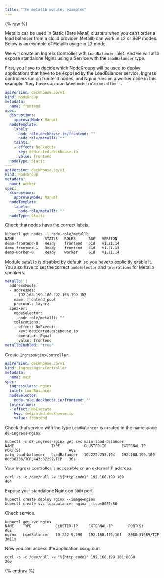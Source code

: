 ```yaml
---
title: "The metallb module: examples"
---
```


{% raw %}

Metallb can be used in Static (Bare Metal) clusters when you can't order a load balancer from a cloud provider. Metallb can work in L2 or BGP modes. Below is an example of Metallb usage in L2 mode.

We will create an Ingress Controller with `LoadBalancer` inlet. And we will also expose standalone Nginx using a Service with the `LoadBalancer` type.

First, you have to decide which NodeGroups will be used to deploy applications that have to be exposed by the LoadBalancer service.
Ingress controllers run on frontend nodes, and Nginx runs on a worker node in this example. They have common label `node-role/metallb=""`.

```yaml
apiVersion: deckhouse.io/v1
kind: NodeGroup
metadata:
  name: frontend
spec:
  disruptions:
    approvalMode: Manual
  nodeTemplate:
    labels:
      node-role.deckhouse.io/frontend: ""
      node-role/metallb: ""
    taints:
    - effect: NoExecute
      key: dedicated.deckhouse.io
      value: frontend
  nodeType: Static
---
apiVersion: deckhouse.io/v1
kind: NodeGroup
metadata:
  name: worker
spec:
  disruptions:
    approvalMode: Manual
  nodeTemplate:
    labels:
      node-role/metallb: ""
  nodeType: Static
```

Check that nodes have the correct labels.

```bash
kubectl get nodes -l node-role/metallb
NAME              STATUS   ROLES      AGE   VERSION
demo-frontend-0   Ready    frontend   61d   v1.21.14
demo-frontend-1   Ready    frontend   61d   v1.21.14
demo-worker-0     Ready    worker     61d   v1.21.14
```

Module `metallb` is disabled by default, so you have to explicitly enable it. You also have to set the correct `nodeSelector` and `tolerations` for Metallb speakers.

```yaml
metallb: |
  addressPools:
  - addresses:
    - 192.168.199.100-192.168.199.102
    name: frontend_pool
    protocol: layer2
  speaker:
    nodeSelector:
      node-role/metallb: ""
    tolerations:
    - effect: NoExecute
      key: dedicated.deckhouse.io
      operator: Equal
      value: frontend
metallbEnabled: "true"
```

Create `IngressNginxController`.

```yaml
apiVersion: deckhouse.io/v1
kind: IngressNginxController
metadata:
  name: main
spec:
  ingressClass: nginx
  inlet: LoadBalancer
  nodeSelector:
    node-role.deckhouse.io/frontend: ""
  tolerations:
  - effect: NoExecute
    key: dedicated.deckhouse.io
    value: frontend
```

Check that service with the type `LoadBalancer` is created in the namespace `d8-ingress-nginx`.

```shell
kubectl -n d8-ingress-nginx get svc main-load-balancer 
NAME                 TYPE           CLUSTER-IP       EXTERNAL-IP       PORT(S)                      AGE
main-load-balancer   LoadBalancer   10.222.255.194   192.168.199.100   80:30236/TCP,443:32292/TCP   30s
```

Your Ingress controller is accessible on an external IP address.

```shell
curl -s -o /dev/null -w "%{http_code}" 192.168.199.100
404
```

Expose your standalone Nginx on `8080` port.

```shell
kubectl create deploy nginx --image=nginx
kubectl create svc loadbalancer nginx --tcp=8080:80
```

Check service.

```shell
kubectl get svc nginx
NAME    TYPE           CLUSTER-IP     EXTERNAL-IP       PORT(S)          AGE
nginx   LoadBalancer   10.222.9.190   192.168.199.101   8080:31689/TCP   3m11s
```

Now you can access the application using curl.

```shell
curl -s -o /dev/null -w "%{http_code}" 192.168.199.101:8080
200
```

{% endraw %}
